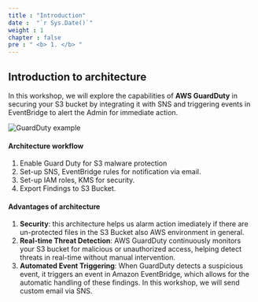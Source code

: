 ```yaml
---
title : "Introduction"
date :  "`r Sys.Date()`" 
weight : 1 
chapter : false
pre : " <b> 1. </b> "
---
```


## Introduction to architecture

In this workshop, we will explore the capabilities of **AWS GuardDuty** in securing your S3 bucket by integrating it with SNS and triggering events in EventBridge to alert the Admin for immediate action.

![GuardDuty example](/images/GD.png?featherlight=false&width=60pc)

#### Architecture workflow
1. Enable Guard Duty for S3 malware protection
2. Set-up SNS, EventBridge rules for notification via email.
3. Set-up IAM roles, KMS for security.
4. Export Findings to S3 Bucket.


#### Advantages of architecture
1. **Security**: this architecture helps us alarm action imediately if there are un-protected files in the S3 Bucket also AWS environment in general.
2. **Real-time Threat Detection**: AWS GuardDuty continuously monitors your S3 bucket for malicious or unauthorized access, helping detect threats in real-time without manual intervention.
3. **Automated Event Triggering**: When GuardDuty detects a suspicious event, it triggers an event in Amazon EventBridge, which allows for the automatic handling of these findings. In this workshop, we will send custom email via SNS.